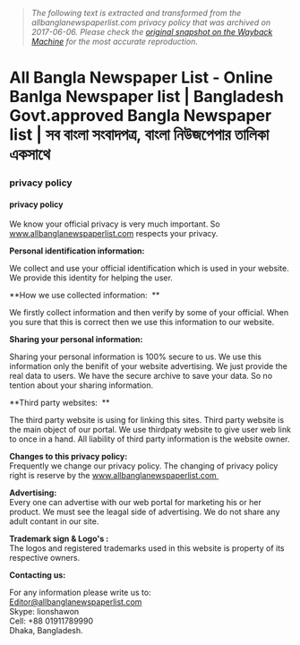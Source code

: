 > *The following text is extracted and transformed from the allbanglanewspaperlist.com privacy policy that was archived on 2017-06-06. Please check the [original snapshot on the Wayback Machine](https://web.archive.org/web/20170606101414id_/http%3A//www.onlinebanglanewspaperlist.com/ppage.php%3Fp%3Dprivacy%2520policy) for the most accurate reproduction.*

# All Bangla Newspaper List - Online Banlga Newspaper list | Bangladesh Govt.approved Bangla Newspaper list | সব বাংলা সংবাদপত্র, বাংলা নিউজপেপার তালিকা একসাথে

### privacy policy

#### privacy policy

We know your official privacy is very much important. So www.allbanglanewspaperlist.com respects your privacy.

**Personal identification information:**

  
We collect and use your official identification which is used in your website. We provide this identity for helping the user.

**How we use collected information:  **

  
We firstly collect information and then verify by some of your official. When you sure that this is correct then we use this information to our website. 

**Sharing your personal information:**

  
Sharing your personal information is 100% secure to us. We use this information only the benifit of your website advertising. We just provide the real data to users. We have the secure archive to save your data. So no tention about your sharing information.

**Third party websites:  **

  
The third party website is using for linking this sites. Third party website is the main object of our portal. We use thirdpaty website to give user web link to once in a hand. All liability of third party information is the website owner.

  
**Changes to this privacy policy:**  
Frequently we change our privacy policy. The changing of privacy policy right is reserve by the www.allbanglanewspaperlist.com 

**Advertising:**  
Every one can advertise with our web portal for marketing his or her product. We must see the leagal side of advertising. We do not share any adult contant in our site.

  
**Trademark sign & Logo's :**  
The logos and registered trademarks used in this website is property of its respective owners.

**Contacting us:**

  
For any information please write us to:   
Editor@allbanglanewspaperlist.com  
Skype: lionshawon  
Cell: +88 01911789990  
Dhaka, Bangladesh.
